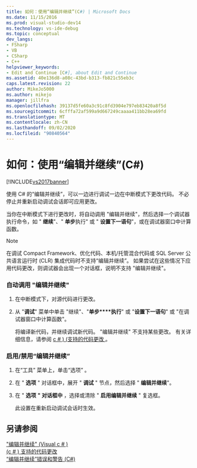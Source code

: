 ```yaml
---
title: 如何：使用“编辑并继续”(C#) | Microsoft Docs
ms.date: 11/15/2016
ms.prod: visual-studio-dev14
ms.technology: vs-ide-debug
ms.topic: conceptual
dev_langs:
- FSharp
- VB
- CSharp
- C++
helpviewer_keywords:
- Edit and Continue [C#], about Edit and Continue
ms.assetid: 40e136d8-a08c-43bd-b313-fb821c55eb3c
caps.latest.revision: 22
author: MikeJo5000
ms.author: mikejo
manager: jillfra
ms.openlocfilehash: 39137d5fe60a3c91c8fd3904e797eb83420a8f5d
ms.sourcegitcommit: 6cfffa72af599a9d667249caaaa411bb28ea69fd
ms.translationtype: MT
ms.contentlocale: zh-CN
ms.lasthandoff: 09/02/2020
ms.locfileid: "90840564"
---
```

# <a name="how-to-use-edit-and-continue-c"></a>如何：使用“编辑并继续”(C#)
[!INCLUDE[vs2017banner](../includes/vs2017banner.md)]

使用 C# 的“编辑并继续”，可以一边进行调试一边在中断模式下更改代码。 不必停止并重新启动调试会话即可应用更改。  
  
 当你在中断模式下进行更改时，将自动调用 "编辑并继续"，然后选择一个调试器执行命令，如 " **继续**"、" **单步**执行" 或 " **设置下一语句**"，或在调试器窗口中计算函数。  
  
> [!NOTE]
> 在调试 Compact Framework、优化代码、本机/托管混合代码或 SQL Server 公共语言运行时 (CLR) 集成代码时不支持“编辑并继续”。 如果尝试在这些情况下应用代码更改，则调试器会出现一个对话框，说明不支持 "编辑并继续"。  
  
### <a name="to-invoke-edit-and-continue-automatically"></a>自动调用 "编辑并继续"  
  
1. 在中断模式下，对源代码进行更改。  
  
2. 从 "**调试**" 菜单中单击 "继续"、"**单步****执行**" 或 "**设置下一语句**" 或 "在调试器窗口中计算函数"。  
  
     将编译新代码，并继续调试新代码。 "编辑并继续" 不支持某些更改。 有关详细信息，请参阅 [c # )  (支持的代码更改 ](../debugger/supported-code-changes-csharp.md)。  
  
### <a name="to-enabledisable-edit-and-continue"></a>启用/禁用“编辑并继续”  
  
1. 在“工具”  菜单上，单击“选项” 。  
  
2. 在 " **选项** " 对话框中，展开 " **调试** " 节点，然后选择 " **编辑并继续**"。  
  
3. 在 " **选项** **" 对话框中** ，选择或清除 " **启用编辑并继续** " 复选框。  
  
     此设置在重新启动调试会话时生效。  
  
## <a name="see-also"></a>另请参阅  
 ["编辑并继续" (Visual c # ) ](../debugger/edit-and-continue-visual-csharp.md)   
 [ (c # ) 支持的代码更改 ](../debugger/supported-code-changes-csharp.md)   
 [“编辑并继续”错误和警告 (C#)](../misc/edit-and-continue-errors-and-warnings-csharp.md)
